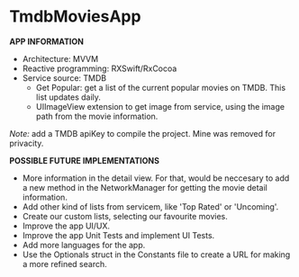 # TmdbMoviesApp

**APP INFORMATION**

- Architecture: MVVM
- Reactive programming: RXSwift/RxCocoa
- Service source: TMDB
    - Get Popular: get a list of the current popular movies on TMDB. This list updates daily.
    - UIImageView extension to get image from service, using the image path from the movie information.

*Note:* add a TMDB apiKey to compile the project. Mine was removed for privacity.

**POSSIBLE FUTURE IMPLEMENTATIONS**

- More information in the detail view. For that, would be neccesary to add a new method in the NetworkManager for getting the movie detail information.
- Add other kind of lists from servicem, like 'Top Rated' or 'Uncoming'.
- Create our custom lists, selecting our favourite movies.
- Improve the app UI/UX.
- Improve the app Unit Tests and implement UI Tests.
- Add more languages for the app.
- Use the Optionals struct in the Constants file to create a URL for making a more refined search.
